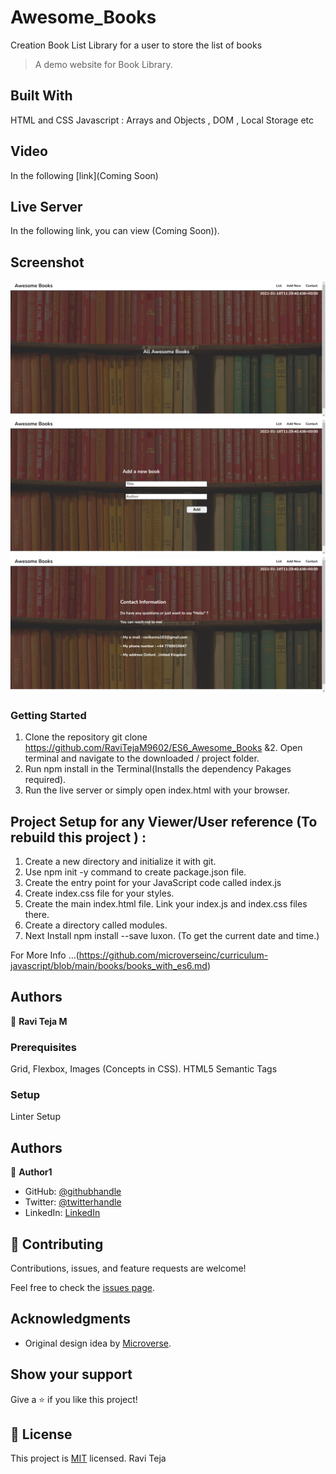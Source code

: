 # Awesome_Books
Creation Book List Library for a user to store the list of books 

> A demo website for Book Library.

## Built With

HTML and CSS
Javascript : Arrays and Objects , DOM , Local Storage etc 

## Video

In the following [link](Coming Soon)


## Live Server

In the following link, you can view (Coming Soon)).

## Screenshot

![Book_Store_App(Page1)](./images/Image1.png)
![Book_Store_App(Page2)](./images/Image2.png)
![Book_Store_App(Page3)](./images/Image3.png)

### Getting Started

1. Clone the repository git clone https://github.com/RaviTejaM9602/ES6_Awesome_Books &2. Open terminal and navigate to the downloaded / project folder.
3. Run npm install in the Terminal(Installs the dependency Pakages required).
4. Run the live server or simply open index.html with your browser.

## Project Setup for any Viewer/User reference (To rebuild this project ) :

1. Create a new directory and initialize it with git.
2. Use npm init -y command to create package.json file.
3. Create the entry point for your JavaScript code called index.js
4. Create index.css file for your styles.
5. Create the main index.html file. Link your index.js and index.css files there.
6. Create a directory called modules.
7. Next Install npm install --save luxon. (To get the current date and time.)

 For More Info ...(https://github.com/microverseinc/curriculum-javascript/blob/main/books/books_with_es6.md)

## Authors

👤 **Ravi Teja M**

### Prerequisites
Grid, Flexbox, Images (Concepts in CSS).
HTML5 Semantic Tags

### Setup
Linter Setup

## Authors

👤 **Author1**

- GitHub: [@githubhandle](https://github.com/RaviTejaM9602/Awesome_Books)
- Twitter: [@twitterhandle](https://twitter.com/RaviTejaMekala1)
- LinkedIn: [LinkedIn](https://www.linkedin.com/in/ravi-teja-8499a31b9/)

## 🤝 Contributing

Contributions, issues, and feature requests are welcome!

Feel free to check the [issues page](../../issues/).

## Acknowledgments

- Original design idea by [Microverse](https://github.com/microverseinc/curriculum-javascript/blob/main/books/sneak_peek_v1_1.md).

## Show your support

Give a ⭐️ if you like this project!

## 📝 License

This project is [MIT](./MIT.md) licensed.
Ravi Teja 
